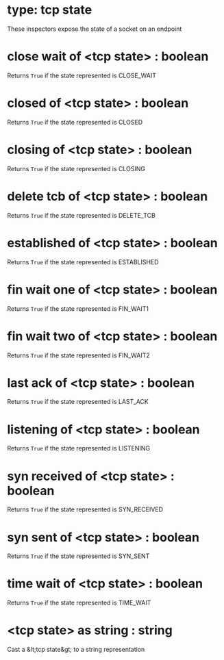 # type: tcp state

These inspectors expose the state of a socket on an endpoint

# close wait of &lt;tcp state&gt; : boolean

Returns `True` if the state represented is CLOSE_WAIT

# closed of &lt;tcp state&gt; : boolean

Returns `True` if the state represented is CLOSED

# closing of &lt;tcp state&gt; : boolean

Returns `True` if the state represented is CLOSING

# delete tcb of &lt;tcp state&gt; : boolean

Returns `True` if the state represented is DELETE_TCB

# established of &lt;tcp state&gt; : boolean

Returns `True` if the state represented is ESTABLISHED

# fin wait one of &lt;tcp state&gt; : boolean

Returns `True` if the state represented is FIN_WAIT1

# fin wait two of &lt;tcp state&gt; : boolean

Returns `True` if the state represented is FIN_WAIT2

# last ack of &lt;tcp state&gt; : boolean

Returns `True` if the state represented is LAST_ACK

# listening of &lt;tcp state&gt; : boolean

Returns `True` if the state represented is LISTENING

# syn received of &lt;tcp state&gt; : boolean

Returns `True` if the state represented is SYN_RECEIVED

# syn sent of &lt;tcp state&gt; : boolean

Returns `True` if the state represented is SYN_SENT

# time wait of &lt;tcp state&gt; : boolean

Returns `True` if the state represented is TIME_WAIT

# &lt;tcp state&gt; as string : string

Cast a &amp;lt;tcp state&amp;gt; to a string representation
